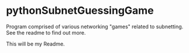 # pythonSubnetGuessingGame
Program comprised of various networking "games" related to subnetting. See the readme to find out more.

This will be my Readme. 
